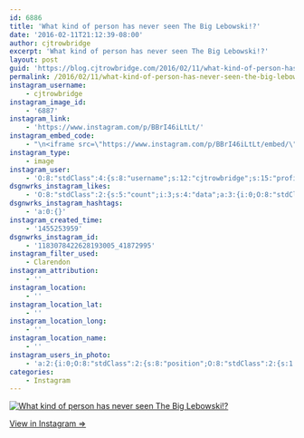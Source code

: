 ```yaml
---
id: 6886
title: 'What kind of person has never seen The Big Lebowski!?'
date: '2016-02-11T21:12:39-08:00'
author: cjtrowbridge
excerpt: 'What kind of person has never seen The Big Lebowski!?'
layout: post
guid: 'https://blog.cjtrowbridge.com/2016/02/11/what-kind-of-person-has-never-seen-the-big-lebowski/'
permalink: /2016/02/11/what-kind-of-person-has-never-seen-the-big-lebowski/
instagram_username:
    - cjtrowbridge
instagram_image_id:
    - '6887'
instagram_link:
    - 'https://www.instagram.com/p/BBrI46iLtLt/'
instagram_embed_code:
    - "\n<iframe src=\"https://www.instagram.com/p/BBrI46iLtLt/embed/\" width=\"612\" height=\"710\" frameborder=\"0\" scrolling=\"no\" allowtransparency=\"true\" class=\"insta-image-embed\"></iframe>\n"
instagram_type:
    - image
instagram_user:
    - 'O:8:"stdClass":4:{s:8:"username";s:12:"cjtrowbridge";s:15:"profile_picture";s:96:"https://scontent.cdninstagram.com/t51.2885-19/s150x150/12081186_1759494767611229_280555941_a.jpg";s:2:"id";s:8:"41872995";s:9:"full_name";s:13:"CJ Trowbridge";}'
dsgnwrks_instagram_likes:
    - 'O:8:"stdClass":2:{s:5:"count";i:3;s:4:"data";a:3:{i:0;O:8:"stdClass":4:{s:8:"username";s:12:"midtwnbounce";s:15:"profile_picture";s:86:"https://scontent.cdninstagram.com/t51.2885-19/11190098_401472920025004_502169040_a.jpg";s:2:"id";s:9:"524155704";s:9:"full_name";s:6:"Jeremy";}i:1;O:8:"stdClass":4:{s:8:"username";s:17:"if_ckinglovemusic";s:15:"profile_picture";s:96:"https://scontent.cdninstagram.com/t51.2885-19/s150x150/12104942_858439474271530_1261359524_a.jpg";s:2:"id";s:10:"1476718804";s:9:"full_name";s:3:"Ian";}i:2;O:8:"stdClass":4:{s:8:"username";s:8:"jwasabix";s:15:"profile_picture";s:87:"https://scontent.cdninstagram.com/t51.2885-19/11821863_1632265083722901_660562546_a.jpg";s:2:"id";s:9:"356207334";s:9:"full_name";s:13:"Johnny Wasabi";}}}'
dsgnwrks_instagram_hashtags:
    - 'a:0:{}'
instagram_created_time:
    - '1455253959'
dsgnwrks_instagram_id:
    - '1183078422628193005_41872995'
instagram_filter_used:
    - Clarendon
instagram_attribution:
    - ''
instagram_location:
    - ''
instagram_location_lat:
    - ''
instagram_location_long:
    - ''
instagram_location_name:
    - ''
instagram_users_in_photo:
    - 'a:2:{i:0;O:8:"stdClass":2:{s:8:"position";O:8:"stdClass":2:{s:1:"y";d:0.7423611;s:1:"x";d:0.4652778;}s:4:"user";O:8:"stdClass":4:{s:8:"username";s:12:"cjtrowbridge";s:15:"profile_picture";s:96:"https://scontent.cdninstagram.com/t51.2885-19/s150x150/12081186_1759494767611229_280555941_a.jpg";s:2:"id";s:8:"41872995";s:9:"full_name";s:13:"CJ Trowbridge";}}i:1;O:8:"stdClass":2:{s:8:"position";O:8:"stdClass":2:{s:1:"y";d:0.48402768;s:1:"x";d:0.07986111;}s:4:"user";O:8:"stdClass":4:{s:8:"username";s:10:"romothegod";s:15:"profile_picture";s:96:"https://scontent.cdninstagram.com/t51.2885-19/s150x150/12531024_1520007654970049_815575520_a.jpg";s:2:"id";s:9:"206196510";s:9:"full_name";s:10:"Jacob Romo";}}}'
categories:
    - Instagram
---
```


[![What kind of person has never seen The Big Lebowski!?](https://blog.cjtrowbridge.com/wp-content/uploads/2016/02/1455253959-1-1.jpg)](https://www.instagram.com/p/BBrI46iLtLt/)

[View in Instagram ⇒](https://www.instagram.com/p/BBrI46iLtLt/)